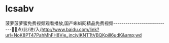 # lcsabv
菠萝菠萝蜜免费视频观看播放,国产蝌蚪网精品免费视频----------------------------🐁🐁点/此/进/入/http://www.baidu.com/link?url=NoK8PT47PahMhFH8Vie_jnciyIKNTTtVBQKpill6udK&amp;wd
